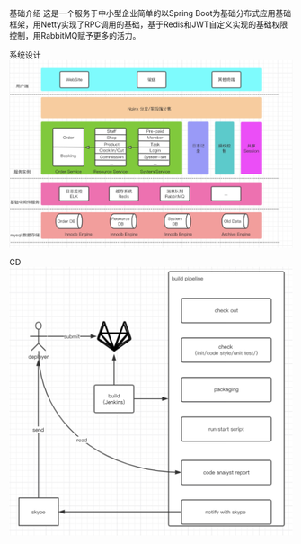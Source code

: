 基础介绍
这是一个服务于中小型企业简单的以Spring Boot为基础分布式应用基础框架，用Netty实现了RPC调用的基础，基于Redis和JWT自定义实现的基础权限控制，用RabbitMQ赋予更多的活力。

系统设计
![系统设计](https://raw.githubusercontent.com/HuaiyinMarquis/Simple-DistributedSystem/master/images/architecture.jpg)

CD
![CD](https://raw.githubusercontent.com/HuaiyinMarquis/Simple-DistributedSystem/master/images/CD.jpg)
